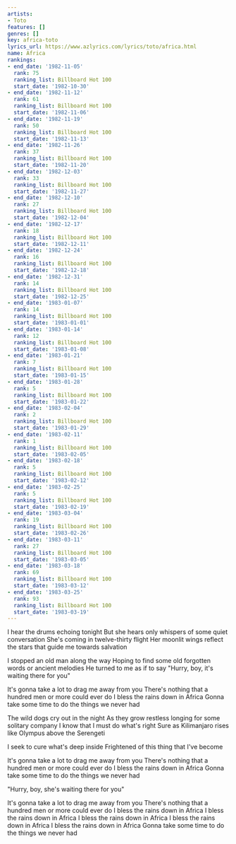 ```yaml
---
artists:
- Toto
features: []
genres: []
key: africa-toto
lyrics_url: https://www.azlyrics.com/lyrics/toto/africa.html
name: Africa
rankings:
- end_date: '1982-11-05'
  rank: 75
  ranking_list: Billboard Hot 100
  start_date: '1982-10-30'
- end_date: '1982-11-12'
  rank: 61
  ranking_list: Billboard Hot 100
  start_date: '1982-11-06'
- end_date: '1982-11-19'
  rank: 50
  ranking_list: Billboard Hot 100
  start_date: '1982-11-13'
- end_date: '1982-11-26'
  rank: 37
  ranking_list: Billboard Hot 100
  start_date: '1982-11-20'
- end_date: '1982-12-03'
  rank: 33
  ranking_list: Billboard Hot 100
  start_date: '1982-11-27'
- end_date: '1982-12-10'
  rank: 27
  ranking_list: Billboard Hot 100
  start_date: '1982-12-04'
- end_date: '1982-12-17'
  rank: 18
  ranking_list: Billboard Hot 100
  start_date: '1982-12-11'
- end_date: '1982-12-24'
  rank: 16
  ranking_list: Billboard Hot 100
  start_date: '1982-12-18'
- end_date: '1982-12-31'
  rank: 14
  ranking_list: Billboard Hot 100
  start_date: '1982-12-25'
- end_date: '1983-01-07'
  rank: 14
  ranking_list: Billboard Hot 100
  start_date: '1983-01-01'
- end_date: '1983-01-14'
  rank: 12
  ranking_list: Billboard Hot 100
  start_date: '1983-01-08'
- end_date: '1983-01-21'
  rank: 7
  ranking_list: Billboard Hot 100
  start_date: '1983-01-15'
- end_date: '1983-01-28'
  rank: 5
  ranking_list: Billboard Hot 100
  start_date: '1983-01-22'
- end_date: '1983-02-04'
  rank: 2
  ranking_list: Billboard Hot 100
  start_date: '1983-01-29'
- end_date: '1983-02-11'
  rank: 1
  ranking_list: Billboard Hot 100
  start_date: '1983-02-05'
- end_date: '1983-02-18'
  rank: 5
  ranking_list: Billboard Hot 100
  start_date: '1983-02-12'
- end_date: '1983-02-25'
  rank: 5
  ranking_list: Billboard Hot 100
  start_date: '1983-02-19'
- end_date: '1983-03-04'
  rank: 19
  ranking_list: Billboard Hot 100
  start_date: '1983-02-26'
- end_date: '1983-03-11'
  rank: 27
  ranking_list: Billboard Hot 100
  start_date: '1983-03-05'
- end_date: '1983-03-18'
  rank: 69
  ranking_list: Billboard Hot 100
  start_date: '1983-03-12'
- end_date: '1983-03-25'
  rank: 93
  ranking_list: Billboard Hot 100
  start_date: '1983-03-19'
---
```


I hear the drums echoing tonight
But she hears only whispers of some quiet conversation
She's coming in twelve-thirty flight
Her moonlit wings reflect the stars that guide me towards salvation

I stopped an old man along the way
Hoping to find some old forgotten words or ancient melodies
He turned to me as if to say
"Hurry, boy, it's waiting there for you"

It's gonna take a lot to drag me away from you
There's nothing that a hundred men or more could ever do
I bless the rains down in Africa
Gonna take some time to do the things we never had

The wild dogs cry out in the night
As they grow restless longing for some solitary company
I know that I must do what's right
Sure as Kilimanjaro rises like Olympus above the Serengeti

I seek to cure what's deep inside
Frightened of this thing that I've become

It's gonna take a lot to drag me away from you
There's nothing that a hundred men or more could ever do
I bless the rains down in Africa
Gonna take some time to do the things we never had

"Hurry, boy, she's waiting there for you"

It's gonna take a lot to drag me away from you
There's nothing that a hundred men or more could ever do
I bless the rains down in Africa
I bless the rains down in Africa
I bless the rains down in Africa
I bless the rains down in Africa
I bless the rains down in Africa
Gonna take some time to do the things we never had



